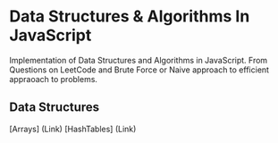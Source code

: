 # Data Structures & Algorithms In JavaScript

Implementation of Data Structures and Algorithms in JavaScript. 
From Questions on LeetCode and Brute Force or Naive approach to efficient appraoach to problems.

## Data Structures
[Arrays] (Link)
[HashTables] (Link)
